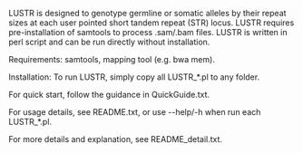 LUSTR is designed to genotype germline or somatic alleles by their repeat sizes at each user pointed short tandem repeat (STR) locus. LUSTR requires pre-installation of samtools to process .sam/.bam files. LUSTR is written in perl script and can be run directly without installation.

Requirements: samtools, mapping tool (e.g. bwa mem).

Installation: To run LUSTR, simply copy all LUSTR_*.pl to any folder.

For quick start, follow the guidance in QuickGuide.txt.

For usage details, see README.txt, or use --help/-h when run each LUSTR_*.pl.

For more details and explanation, see README_detail.txt.
